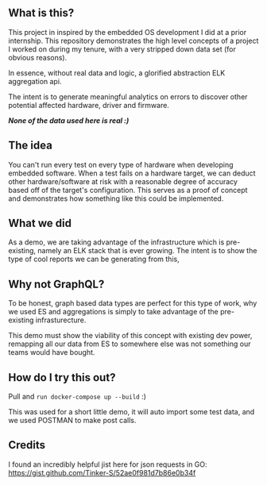 ## What is this?
This project in inspired by the embedded OS development I did at a prior internship. This repository demonstrates the high level concepts of a project I worked on during my tenure, with a very stripped down data set (for obvious reasons). 

In essence, without real data and logic, a glorified abstraction ELK aggregation api.

The intent is to generate meaningful analytics on errors to discover other potential affected hardware, driver and firmware.

***None of the data used here is real :)***

## The idea
You can't run every test on every type of hardware when developing embedded software. When a test fails on a hardware target, we can deduct other hardware/software at risk with a reasonable degree of accuracy based off of the target's configuration. This serves as a proof of concept and demonstrates how something like this could be implemented.  

## What we did
As a demo, we are taking advantage of the infrastructure which is pre-existing, namely an ELK stack that is ever growing. The intent is to show the type of cool reports we can be generating from this,

## Why not GraphQL?
To be honest, graph based data types are perfect for this type of work, why we used ES and aggregations is simply to take advantage of the pre-existing infrasturecture.

This demo must show the viability of this concept with existing dev power, remapping all our data from ES to somewhere else was not something our teams would have bought.
## How do I try this out?
Pull and ```run docker-compose up --build``` :)

This was used for a short little demo, it will auto import some test data, and we used POSTMAN to make post calls.


## Credits
I found an incredibly helpful jist here for json requests in GO: https://gist.github.com/Tinker-S/52ae0f981d7b86e0b34f
